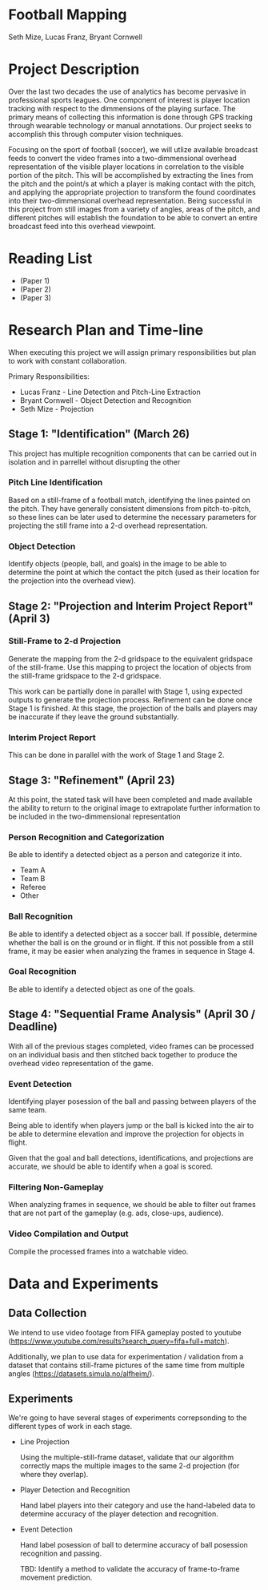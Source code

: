 # Football Mapping

Seth Mize, Lucas Franz, Bryant Cornwell

# Project Description

Over the last two decades the use of analytics has become pervasive in professional sports leagues. One component of interest is player location tracking with respect to the dimmensions of the playing surface. The primary means of collecting this information is done through GPS tracking through wearable technology or manual annotations. Our project seeks to accomplish this through computer vision techniques.

Focusing on the sport of football (soccer), we will utlize available broadcast feeds to convert the video frames into a two-dimmensional overhead representation of the visible player locations in correlation to the visible portion of the pitch. This will be accomplished by extracting the lines from the pitch and the point/s at which a player is making contact with the pitch, and applying the appropriate projection to transform the found coordinates into their two-dimmensional overhead representation. Being successful in this project from still images from a variety of angles, areas of the pitch, and different pitches will establish the foundation to be able to convert an entire broadcast feed into this overhead viewpoint. 


# Reading List

- (Paper 1)
- (Paper 2)
- (Paper 3)

# Research Plan and Time-line

When executing this project we will assign primary responsibilities but plan to work with constant collaboration.

Primary Responsibilities:
- Lucas Franz - Line Detection and Pitch-Line Extraction
- Bryant Cornwell - Object Detection and Recognition
- Seth Mize - Projection 

## Stage 1: "Identification" (March 26)

This project has multiple recognition components that can be carried out in isolation and in parrellel without disrupting the other

### Pitch Line Identification

Based on a still-frame of a football match, identifying the lines painted on the pitch. They have generally consistent dimensions from pitch-to-pitch, so these lines can be later used to determine the necessary parameters for projecting the still frame into a 2-d overhead representation.

### Object Detection

Identify objects (people, ball, and goals) in the image to be able to determine the point at which the contact the pitch (used as their location for the projection into the overhead view).


## Stage 2: "Projection and Interim Project Report" (April 3)

### Still-Frame to 2-d Projection

Generate the mapping from the 2-d gridspace to the equivalent gridspace of the still-frame. Use this mapping to project the location of objects from the still-frame gridspace to the 2-d gridspace.

This work can be partially done in parallel with Stage 1, using expected outputs to generate the projection process. Refinement can be done once Stage 1 is finished. At this stage, the projection of the balls and players may be inaccurate if they leave the ground substantially.

### Interim Project Report

This can be done in parallel with the work of Stage 1 and Stage 2.

## Stage 3: "Refinement" (April 23)

At this point, the stated task will have been completed and made available the ability to return to the original image to extrapolate further information to be included in the two-dimmensional representation

### Person Recognition and Categorization

Be able to identify a detected object as a person and categorize it into.

- Team A
- Team B
- Referee
- Other

### Ball Recognition

Be able to identify a detected object as a soccer ball. If possible, determine whether the ball is on the ground or in flight. If this not possible from a still frame, it may be easier when analyzing the frames in sequence in Stage 4.

### Goal Recognition

Be able to identify a detected object as one of the goals.

## Stage 4: "Sequential Frame Analysis" (April 30 / Deadline)

With all of the previous stages completed, video frames can be processed on an individual basis and then stitched back together to produce the overhead video representation of the game.

### Event Detection

Identifying player posession of the ball and passing between players of the same team.

Being able to identify when players jump or the ball is kicked into the air to be able to determine elevation and improve the projection for objects in flight.

Given that the goal and ball detections, identifications, and projections are accurate, we should be able to identify when a goal is scored.

### Filtering Non-Gameplay

When analyzing frames in sequence, we should be able to filter out frames that are not part of the gameplay (e.g. ads, close-ups, audience).

### Video Compilation and Output

Compile the processed frames into a watchable video.

# Data and Experiments

## Data Collection

We intend to use video footage from FIFA gameplay posted to youtube (https://www.youtube.com/results?search_query=fifa+full+match).

Additionally, we plan to use data for experimentation / validation from a dataset that contains still-frame pictures of the same time from multiple angles (https://datasets.simula.no/alfheim/).

## Experiments

We're going to have several stages of experiments correpsonding to the different types of work in each stage.

- Line Projection

    Using the multiple-still-frame dataset, validate that our algorithm correctly maps the multiple images to the same 2-d projection (for where they overlap).

- Player Detection and Recognition

    Hand label players into their category and use the hand-labeled data to determine accuracy of the player detection and recognition.

- Event Detection

    Hand label posession of ball to determine accuracy of ball posession recognition and passing.

    TBD: Identify a method to validate the accuracy of frame-to-frame movement prediction.